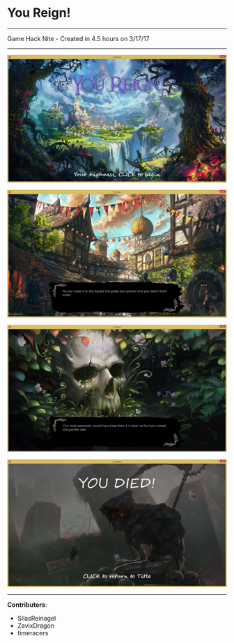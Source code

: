 # You Reign!

----

Game Hack Nite - Created in 4.5 hours on 3/17/17 

----

![screenshot](https://github.com/EnigmaDragons/YouReign/blob/master/Screenshots/screen1.jpg)

![screenshot](https://github.com/EnigmaDragons/YouReign/blob/master/Screenshots/screen2.jpg)

![screenshot](https://github.com/EnigmaDragons/YouReign/blob/master/Screenshots/screen3.jpg)

![screenshot](https://github.com/EnigmaDragons/YouReign/blob/master/Screenshots/screen4.jpg)

----

<strong>Contributors</strong>:
- SilasReinagel
- ZavixDragon
- timeracers
